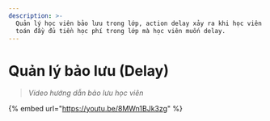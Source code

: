 ```yaml
---
description: >-
  Quản lý học viên bảo lưu trong lớp, action delay xảy ra khi học viên đã thanh
  toán đầy đủ tiền học phí trong lớp mà học viên muốn delay.
---
```


# Quản lý bảo lưu (Delay)

> _Video hướng dẫn bảo lưu học viên_

{% embed url="https://youtu.be/8MWn1BJk3zg" %}
